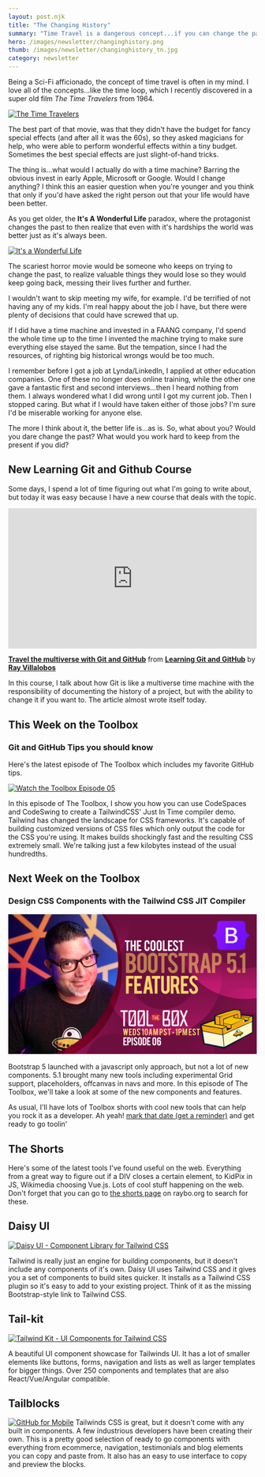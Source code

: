 ```yaml
---
layout: post.njk
title: "The Changing History"
summary: "Time Travel is a dangerous concept...if you can change the past. This week, I ask the question...what would you be willing to give up to change the past? Plus, I've got a new GitHub course and a new some Tailwind related shorts."
hero: /images/newsletter/changinghistory.png
thumb: /images/newsletter/changinghistory_tn.jpg
category: newsletter
---
```


Being a Sci-Fi afficionado, the concept of time travel is often in my mind. I love all of the concepts...like the time loop, which I recently discovered in a super old film _The Time Travelers_ from 1964.

[![The Time Travelers](http://pixelprowess.com/i/2021-09-02_08-42-25.png)](https://www.youtube.com/watch?v=f5bAMyjr_ok)

The best part of that movie, was that they didn't have the budget for fancy special effects (and after all it was the 60s), so they asked magicians for help, who were able to perform wonderful effects within a tiny budget. Sometimes the best special effects are just slight-of-hand tricks.

The thing is...what would I actually do with a time machine? Barring the obvious invest in early Apple, Microsoft or Google. Would I change anything? I think this an easier question when you're younger and you think that only if you'd have asked the right person out that your life would have been better.

As you get older, the **It's A Wonderful Life** paradox, where the protagonist changes the past to then realize that even with it's hardships the world was better just as it's always been.

[![It's a Wonderful Life](http://pixelprowess.com/i/2021-09-02_08-50-01.png)](https://www.youtube.com/watch?v=iLR3gZrU2Xo)

The scariest horror movie would be someone who keeps on trying to change the past, to realize valuable things they would lose so they would keep going back, messing their lives further and further.

I wouldn't want to skip meeting my wife, for example. I'd be terrified of not having any of my kids. I'm real happy about the job I have, but there were plenty of decisions that could have screwed that up.

If I did have a time machine and invested in a FAANG company, I'd spend the whole time up to the time I invented the machine trying to make sure everything else stayed the same. But the tempation, since I had the resources, of righting big historical wrongs would be too much.

I remember before I got a job at Lynda/LinkedIn, I applied at other education companies. One of these no longer does online training, while the other one gave a fantastic first and second interviews...then I heard nothing from them. I always wondered what I did wrong until I got my current job. Then I stopped caring. But what if I would have taken either of those jobs? I'm sure I'd be miserable working for anyone else.

The more I think about it, the better life is...as is. So, what about you? Would you dare change the past? What would you work hard to keep from the present if you did?

## New Learning Git and Github Course

Some days, I spend a lot of time figuring out what I'm going to write about, but today it was easy because I have a new course that deals with the topic.

<div style="position:relative;height:0;padding-bottom:56.25%"><iframe width="640" height="360" src="https://www.linkedin.com/learning/embed/learning-git-and-github-14213624/travel-the-multiverse-with-git-and-github?autoplay=false&claim=AQEkX5JZplfcIQAAAXumxAXiCgX_IobCWTYyAiY5WcH1OCa7_wQTwZO6bqWaPnBTBceO52jPEpj4SujGFZIyp5P_aoRaES3NmrFTJ6SHuh9ZvYWpU4TXotvQ8mLhQzm02f_SXhtnAo4fgUWaA6J9UFARIlgctJ-HsrYiN3jvLdyS2jKZ_9mpLfsgjuu2D7cJ1AQ5gEwsxslZSSzNDP24fT7Kuv4Q2tNsDEtYVTO5EVAhEzluyG0rvIvsBLoTsWbMikN18r1xzzb3KNDnbgaaLTmlL21y06Exh6_1wK091o0oMMfjg3UTN0PJvbTvS4MXQVNdieFJ6hJq2LvQ2uRc62kP9qcfibCAJmt4EYqAZyTAQ9HFfVpLQRr1_-PDAj1bQDbF4ULIHA4BdUtIwHh6vYirCWUXEd-40RY5F3g2ua8qjdkipkJCW_O3PFWdpLFyh5tSLphhWInpM3JCiHFqUmB1EYRgVc0E-FsoxVtdZyMMSQPD5uES193WAcXBT5WTPUPj8kHg3RI8tNzBvLSRVDomuG9Gim-48TBzOnvfRroOL-vLBIG2Q38p4J94c6rEa9GhrfecUBS8ggHhJ8phztChID3gDBrrftN951d7jSSDWdDu81iFIbGfWGegkaYjV6tHG28a4sk5i6udXLExIOShnjMUxNxcaxj2IA4XPgxXMZ-QokBFW6anUZtUrLxGl8g4yeGz_5H2FkPD8ZfDnTzruiRliS7UzdYfUHEY34A&lipi=urn%3Ali%3Apage%3Ad_learning_content%3BwmfRv0GDSFm%2BmRJExZFJQw%3D%3D&licu" mozallowfullscreen="true" webkitallowfullscreen="true" allowfullscreen="true" frameborder="0" style="position:absolute;width:100%;height:100%;left:0"></iframe></div><p><strong><a href="https://www.linkedin.com/learning/learning-git-and-github-14213624/travel-the-multiverse-with-git-and-github?trk=embed_lil">Travel the multiverse with Git and GitHub</a></strong> from <strong><a href="https://www.linkedin.com/learning/learning-git-and-github-14213624?trk=embed_lil">Learning Git and GitHub</a></strong> by <strong><a href="https://www.linkedin.com/learning/instructors/ray-villalobos?trk=embed_lil">Ray Villalobos</a></strong></p>

In this course, I talk about how Git is like a multiverse time machine with the responsibility of documenting the history of a project, but with the ability to change it if you want to. The article almost wrote itself today.

## This Week on the Toolbox

### Git and GitHub Tips you should know

Here's the latest episode of The Toolbox which includes my favorite GitHub tips.

[![Watch the Toolbox Episode 05](http://pixelprowess.com/i/2021-09-02_09-52-19.png)](https://www.linkedin.com/video/event/urn:li:ugcPost:6837959846206197760/)

In this episode of The Toolbox, I show you how you can use CodeSpaces and CodeSwing to create a TailwindCSS' Just In Time compiler demo. Tailwind has changed the landscape for CSS frameworks. It's capable of building customized versions of CSS files which only output the code for the CSS you're using. It makes builds shockingly fast and the resulting CSS extremely small. We're talking just a few kilobytes instead of the usual hundredths.

## Next Week on the Toolbox

### Design CSS Components with the Tailwind CSS JIT Compiler

[![Toolbox Episode 06](/images/toolbox/episode06-bootstrap51new.png)](https://www.linkedin.com/video/event/urn:li:ugcPost:6838986965862400000/)

Bootstrap 5 launched with a javascript only approach, but not a lot of new components. 5.1 brought many new tools including experimental Grid support, placeholders, offcanvas in navs and more. In this episode of The Toolbox, we'll take a look at some of the new components and features.

As usual, I'll have lots of Toolbox shorts with cool new tools that can help you rock it as a developer. Ah yeah! [mark that date (get a reminder)](https://www.linkedin.com/video/event/urn:li:ugcPost:6838986965862400000/) and get ready to go toolin'

## The Shorts

Here's some of the latest tools I've found useful on the web. Everything from a great way to figure out if a DIV closes a certain element, to KidPix in JS, Wikimedia choosing Vue.js. Lots of cool stuff happening on the web. Don't forget that you can go to [the shorts page](https://raybo.org/shorts/0/) on raybo.org to search for these.

## Daisy UI

[![Daisy UI - Component Library for Tailwind CSS](http://pixelprowess.com/i/2021-08-27_12-45-24.png)](https://go.raybo.org/5Y6Y)

Tailwind is really just an engine for building components, but it doesn't include any components of it's own. Daisy UI uses Tailwind CSS and it gives you a set of components to build sites quicker. It installs as a Tailwind CSS plugin so it's easy to add to your existing project. Think of it as the missing Bootstrap-style link to Tailwind CSS.

## Tail-kit

[![Tailwind Kit - UI Components for Tailwind CSS](http://pixelprowess.com/i/2021-09-02_11-23-51.png)](https://go.raybo.org/5Y67)

A beautiful UI component showcase for Tailwinds UI. It has a lot of smaller elements like buttons, forms, navigation and lists as well as larger templates for bigger things. Over 250 components and templates that are also React/Vue/Angular compatible.

## Tailblocks

[![GitHub for Mobile](http://pixelprowess.com/i/2021-08-27_12-25-48.png)](https://go.raybo.org/5Y5c)
Tailwinds CSS is great, but it doesn't come with any built in components. A few industrious developers have been creating their own. This is a pretty good selection of ready to go components with everything from ecommerce, navigation, testimonials and blog elements you can copy and paste from. It also has an easy to use interface to copy and preview the blocks.
